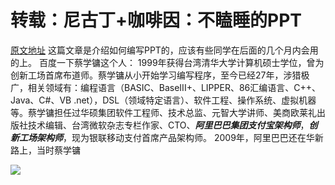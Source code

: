 # 转载：尼古丁+咖啡因：不瞌睡的PPT
[原文地址]("http://wenku.baidu.com/view/6f0cd90616fc700abb68fc3e.html") 这篇文章是介绍如何编写PPT的，应该有些同学在后面的几个月内会用的上。
百度一下蔡学镛这个人：
1999年获得台湾清华大学计算机硕士学位，曾为创新工场首席布道师。蔡学镛从小开始学习编写程序，至今已经27年，涉猎极广，相关领域有：编程语言（BASIC、BaseIII+、LIPPER、86汇编语言、C++、Java、C#、VB .net），DSL（领域特定语言）、软件工程、操作系统、虚拟机器等。蔡学镛担任过华硕集团软件工程师、技术总监、元智大学讲师、美商欧莱礼出版社技术编辑、台湾微软杂志专栏作家、CTO、***阿里巴巴集团支付宝架构师***，***创新工场架构师***，现为银联移动支付首席产品架构师。
2009年，阿里巴巴还在华新路上，当时蔡学镛

![](http://blogimages.oss-cn-hangzhou.aliyuncs.com/no_doze_ppt.png)
